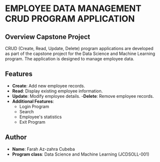 # EMPLOYEE DATA MANAGEMENT CRUD PROGRAM APPLICATION
## Overview Capstone Project
CRUD (Create, Read, Update, Delete) program applications are developed as part of the capstone project for the Data Science and Machine Learning program. The application is designed to manage employee data.

## Features
- **Create**: Add new employee records.
- **Read**: Display existing employee information.
- **Update**: Modify employee details.
-**Delete**: Remove employee records.
- **Additional Features**:
    - Login Program
    - Search
    - Employee's statistics
    - Exit Program
 
## Author
- **Name**: Farah Az-zahra Cubeba
- **Program class**: Data Science and Machine Learning (JCDSOLL-001)
